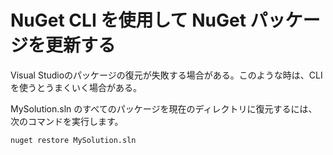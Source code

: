 # NuGet CLI を使用して NuGet パッケージを更新する

Visual Studioのパッケージの復元が失敗する場合がある。このような時は、CLIを使うとうまくいく場合がある。


MySolution.sln のすべてのパッケージを現在のディレクトリに復元するには、次のコマンドを実行します。

```
nuget restore MySolution.sln
```
